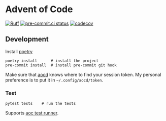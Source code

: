 # Advent of Code

[![Ruff](https://img.shields.io/endpoint?url=https://raw.githubusercontent.com/astral-sh/ruff/main/assets/badge/v2.json)](https://github.com/astral-sh/ruff)
[![pre-commit.ci status](https://results.pre-commit.ci/badge/github/cj81499/advent-of-code/main.svg)](https://results.pre-commit.ci/latest/github/cj81499/advent-of-code/main)
[![codecov](https://codecov.io/gh/cj81499/advent-of-code/branch/main/graph/badge.svg?token=C8KWW9KG6Q)](https://codecov.io/gh/cj81499/advent-of-code)

## Development

Install [poetry](https://python-poetry.org/docs/#installation)

```shell
poetry install      # install the project
pre-commit install  # install pre-commit git hook
```

Make sure that [aocd](https://github.com/wimglenn/advent-of-code-data) knows where to find your session token.
My personal preference is to put it in `~/.config/aocd/token`.

### Test

```shell
pytest tests    # run the tests
```

Supports [aoc test runner](https://github.com/wimglenn/advent-of-code-data#verify-your-code-against-multiple-different-inputs).
